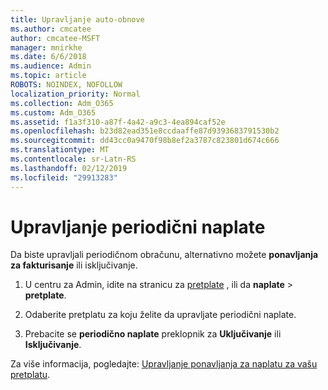 ```yaml
---
title: Upravljanje auto-obnove
ms.author: cmcatee
author: cmcatee-MSFT
manager: mnirkhe
ms.date: 6/6/2018
ms.audience: Admin
ms.topic: article
ROBOTS: NOINDEX, NOFOLLOW
localization_priority: Normal
ms.collection: Adm_O365
ms.custom: Adm_O365
ms.assetid: f1a3f310-a87f-4a42-a9c3-4ea894caf52e
ms.openlocfilehash: b23d82ead351e8ccdaaffe87d9393683791530b2
ms.sourcegitcommit: dd43cc0a9470f98b8ef2a3787c823801d674c666
ms.translationtype: MT
ms.contentlocale: sr-Latn-RS
ms.lasthandoff: 02/12/2019
ms.locfileid: "29913283"
---
```

# <a name="manage-recurring-billing"></a>Upravljanje periodični naplate

Da biste upravljali periodičnom obračunu, alternativno možete **ponavljanja za fakturisanje** ili isključivanje. 
  
1. U centru za Admin, idite na stranicu za [pretplate](https://go.microsoft.com/fwlink/p/?linkid=842054) , ili da **naplate** \> **pretplate**.
    
2. Odaberite pretplatu za koju želite da upravljate periodični naplate.
    
3. Prebacite se **periodično naplate** preklopnik za **Uključivanje** ili **Isključivanje**.
    
Za više informacija, pogledajte: [Upravljanje ponavljanja za naplatu za vašu pretplatu](https://support.office.com/article/8d83b530-f4ca-47f6-a666-e5791cbacc7e).
  

